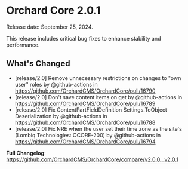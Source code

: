 # Orchard Core 2.0.1

Release date: September 25, 2024. 

This release includes critical bug fixes to enhance stability and performance.

## What's Changed
* [release/2.0] Remove unnecessary restrictions on changes to "own user" roles by @github-actions in https://github.com/OrchardCMS/OrchardCore/pull/16790
* [release/2.0] Don't save content items on get by @github-actions in https://github.com/OrchardCMS/OrchardCore/pull/16789
* [release/2.0] Fix ContentPartFieldDefinition Settings.ToObject Deserialization by @github-actions in https://github.com/OrchardCMS/OrchardCore/pull/16788
* [release/2.0] Fix NRE when the user set their time zone as the site's (Lombiq Technologies: OCORE-200) by @github-actions in https://github.com/OrchardCMS/OrchardCore/pull/16794

**Full Changelog**: https://github.com/OrchardCMS/OrchardCore/compare/v2.0.0...v2.0.1
